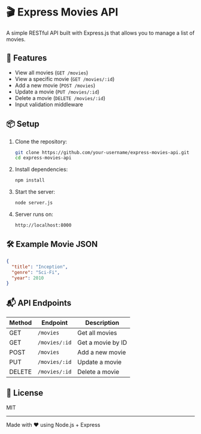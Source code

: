 
# 🎬 Express Movies API

A simple RESTful API built with Express.js that allows you to manage a list of movies.

## 🚀 Features

- View all movies (`GET /movies`)
- View a specific movie (`GET /movies/:id`)
- Add a new movie (`POST /movies`)
- Update a movie (`PUT /movies/:id`)
- Delete a movie (`DELETE /movies/:id`)
- Input validation middleware

## 📦 Setup

1. Clone the repository:
   ```bash
   git clone https://github.com/your-username/express-movies-api.git
   cd express-movies-api
   ```

2. Install dependencies:
   ```bash
   npm install
   ```

3. Start the server:
   ```bash
   node server.js
   ```

4. Server runs on:
   ```
   http://localhost:8000
   ```

## 🛠 Example Movie JSON

```json
{
  "title": "Inception",
  "genre": "Sci-Fi",
  "year": 2010
}
```

## 📬 API Endpoints

| Method | Endpoint         | Description              |
|--------|------------------|--------------------------|
| GET    | `/movies`        | Get all movies           |
| GET    | `/movies/:id`    | Get a movie by ID        |
| POST   | `/movies`        | Add a new movie          |
| PUT    | `/movies/:id`    | Update a movie           |
| DELETE | `/movies/:id`    | Delete a movie           |

## 🧾 License

MIT

---

Made with ❤️ using Node.js + Express
